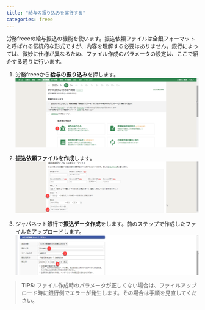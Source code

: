 ```yaml
---
title: "給与の振り込みを実行する"
categories: freee
---
```


労務freeeの給与振込の機能を使います。振込依頼ファイルは全銀フォーマットと呼ばれる伝統的な形式ですが、内容を理解する必要はありません。銀行によっては、微妙に仕様が異なるため、ファイル作成のパラメータの設定は、ここで紹介する通りに行います。

1. 労務freeeから**給与の振り込み**を押します。
![](../assets/images/2020-02-12-06-07-21.png)

2. **振込依頼ファイルを作成**します。
![](../assets/images/2020-02-12-06-07-32.png)

3. ジャパネット銀行で**振込データ作成**をします。前のステップで作成したファイルをアップロードします。
![](../assets/images/2020-02-12-06-07-45.png)

> **TIPS**: ファイル作成時のパラメータが正しくない場合は、ファイルアップロード時に銀行側でエラーが発生します。その場合は手順を見直してください。

